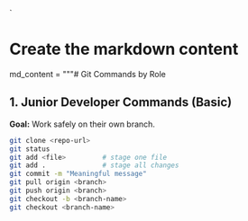 `
# Create the markdown content
md_content = """# Git Commands by Role

## 1. Junior Developer Commands (Basic)
**Goal:** Work safely on their own branch.

```bash
git clone <repo-url>
git status
git add <file>         # stage one file
git add .              # stage all changes
git commit -m "Meaningful message"
git pull origin <branch>
git push origin <branch>
git checkout -b <branch-name>
git checkout <branch-name>
